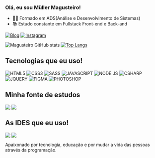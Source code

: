### Olá, eu sou Müller Magusteiro!

- 👨‍💻 Formado em ADS(Análise e Desenvolvimento de Sistemas)
- 📚 Estudo constante em  Fullstack  Front-end e Back-and

[![Blog](https://img.shields.io/badge/LinkedIn-0077B5?style=for-the-badge&logo=linkedin&logoColor=white)](https://www.linkedin.com/in/m%C3%BCller-magusteiro-b590b3230/)
[![Instagram](https://img.shields.io/badge/Instagram-E4405F?style=for-the-badge&logo=instagram&logoColor=white)](https://www.instagram.com/millermagusteiro3/)

![Magusteiro GitHub stats](https://github-readme-stats.vercel.app/api?username=magusteiro&show_icons=true&theme=radical)
[![Top Langs](https://github-readme-stats.vercel.app/api/top-langs/?username=magusteiro&hide=html,css3,sass,javascript,node.js,c#,jquery)](https://github.com/magusteiro/github-readme-stats)

## Tecnologias que eu uso!

<div style="display: inline-block">
    <img align="center" alt="HTML5" src="https://img.shields.io/badge/HTML5-E34F26?style=for-the-badge&logo=html5&logoColor=white"/>
    <img align="center" alt="CSS3" src="https://img.shields.io/badge/CSS3-1572B6?style=for-the-badge&logo=css3&logoColor=white"/>
    <img align="center" alt="SASS" src="https://img.shields.io/badge/Sass-CC6699?style=for-the-badge&logo=sass&logoColor=white"/>
    <img align="center" alt="JAVASCRIPT" src="https://img.shields.io/badge/JavaScript-F7DF1E?style=for-the-badge&logo=javascript&logoColor=black"/>
    <img align="center" alt="NODE.JS" src="https://img.shields.io/badge/Node.js-43853D?style=for-the-badge&logo=node.js&logoColor=white"/>
    <img align="center" alt="CSHARP" src="https://img.shields.io/badge/C%23-239120?style=for-the-badge&logo=c-sharp&logoColor=white"/>
    <img align="center" alt="JQUERY" src="https://img.shields.io/badge/jQuery-0769AD?style=for-the-badge&logo=jquery&logoColor=white"/>
    <img align="center" alt="FIGMA" src="https://img.shields.io/badge/Figma-F24E1E?style=for-the-badge&logo=figma&logoColor=white"/>
    <img align="center" alt="PHOTOSHOP" src="https://aleen42.github.io/badges/src/photoshop.svg"/>
</div>

## Minha fonte de estudos 
 
<div style="display: inline-block">
  <img align="center" src="https://img.shields.io/badge/Udemy-EC5252?style=for-the-badge&logo=Udemy&logoColor=white">
  <img align="center" src="https://img.shields.io/badge/MDN_Web_Docs-black?style=for-the-badge&logo=mdnwebdocs&logoColor=white">
</div>

## As IDES que eu uso!

<div style="display: inline-block">
  <img align="center" src="https://img.shields.io/badge/Visual_Studio_Code-0078D4?style=for-the-badge&logo=visual%20studio%20code&logoColor=white">
  <img align="center" src="https://img.shields.io/badge/Visual_Studio-5C2D91?style=for-the-badge&logo=visual%20studio&logoColor=white">
</div><br>

Apaixonado por tecnologia, educação e por mudar a vida das pessoas através da programação. 
